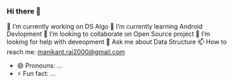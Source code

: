 ### Hi there 👋
 🔭 I’m currently working on DS Algo
 🌱 I’m currently learning Android Devlopment
 👯 I’m looking to collaborate on Open Source project
 🤔 I’m looking for help with deveopment
 💬 Ask me about Data Structure
 📫 How to reach me: manikant.rai2000@gmail.com
- 😄 Pronouns: ...
- ⚡ Fun fact: ...

